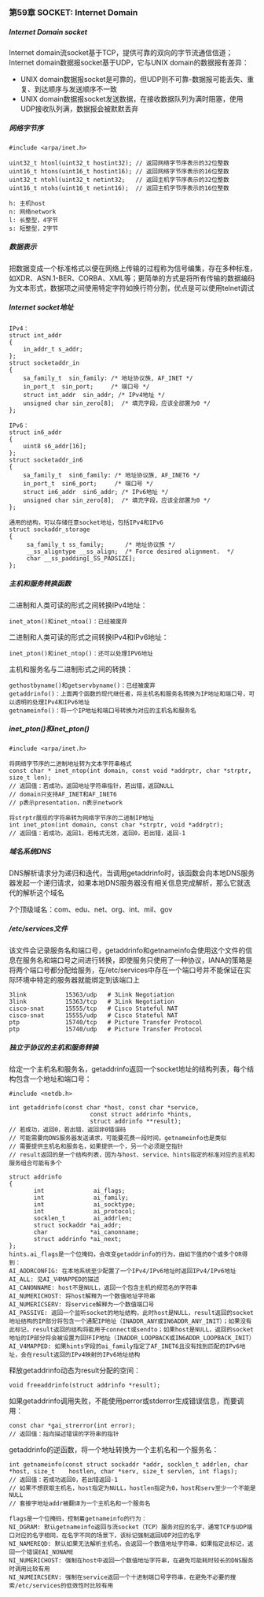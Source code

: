 ### 第59章 SOCKET: Internet Domain

##### Internet Domain socket

Internet domain流socket基于TCP，提供可靠的双向的字节流通信信道；Internet domain数据报socket基于UDP，它与UNIX domain的数据报有差异：

* UNIX domain数据报socket是可靠的，但UDP则不可靠-数据报可能丢失、重复、到达顺序与发送顺序不一致
* UNIX domain数据报socket发送数据，在接收数据队列为满时阻塞，使用UDP接收队列满，数据报会被默默丢弃

##### 网络字节序

```
#include <arpa/inet.h>

uint32_t htonl(uint32_t hostint32); // 返回网络字节序表示的32位整数
uint16_t htons(uint16_t hostint16); // 返回网络字节序表示的16位整数
uint32_t ntohl(uint32_t netint32;   // 返回主机字节序表示的32位整数
uint16_t ntohs(uint16_t netint16);  // 返回主机字节序表示的16位整数

h: 主机host
n: 网络network
l: 长整型，4字节
s: 短整型，2字节
```

##### 数据表示

把数据变成一个标准格式以便在网络上传输的过程称为信号编集，存在多种标准，如XDR、ASN.1-BER、CORBA、XML等；更简单的方式是将所有传输的数据编码为文本形式，数据项之间使用特定字符如换行符分割，优点是可以使用telnet调试

##### Internet socket地址

```
IPv4：
struct int_addr
{
    in_addr_t s_addr;
};
struct socketaddr_in
{
    sa_family_t  sin_family: /* 地址协议族, AF_INET */
    in_port_t  sin_port;     /* 端口号 */
    struct int_addr  sin_addr; /* IPv4地址 */
    unsigned char sin_zero[8];  /* 填充字段，应该全部置为0 */
};

IPv6：
struct in6_addr
{
    uint8 s6_addr[16];
};
struct socketaddr_in6
{
    sa_family_t  sin6_family: /* 地址协议族, AF_INET6 */
    in_port_t  sin6_port;     /* 端口号 */
    struct in6_addr  sin6_addr; /* IPv6地址 */
    unsigned char sin_zero[8];  /* 填充字段，应该全部置为0 */
};

通用的结构，可以存储任意socket地址，包括IPv4和IPv6
struct sockaddr_storage
{
     sa_family_t ss_family;      /* 地址协议族 */
     __ss_aligntype __ss_align;  /* Force desired alignment.  */
     char __ss_padding[_SS_PADSIZE];
};
```

##### 主机和服务转换函数

二进制和人类可读的形式之间转换IPv4地址：

```
inet_aton()和inet_ntoa()：已经被废弃
```

二进制和人类可读的形式之间转换IPv4和IPv6地址：

```
inet_pton()和inet_ntop()：还可以处理IPV6地址
```

主机和服务名与二进制形式之间的转换：

```
gethostbyname()和getservbyname()：已经被废弃
getaddrinfo()：上面两个函数的现代继任者，将主机名和服务名转换为IP地址和端口号，可以透明的处理IPv4和IPv6地址
getnameinfo()：将一个IP地址和端口号转换为对应的主机名和服务名
```

##### inet_pton()和inet_pton()

```
#include <arpa/inet.h>

将网络字节序的二进制地址转为文本字符串格式
const char * inet_ntop(int domain, const void *addrptr, char *strptr, size_t len); 
// 返回值：若成功，返回地址字符串指针，若出错，返回NULL
// domain只支持AF_INET和AF_INET6
// p表示presentation，n表示network

将strptr展现的字符串转为网络字节序的二进制IP地址
int inet_pton(int domain, const char *strptr, void *addrptr);
// 返回值：若成功，返回1，若格式无效，返回0，若出错，返回-1
```

##### 域名系统DNS

DNS解析请求分为递归和迭代，当调用getaddrinfo时，该函数会向本地DNS服务器发起一个递归请求，如果本地DNS服务器没有相关信息完成解析，那么它就迭代的解析这个域名

7个顶级域名：com、edu、net、org、int、mil、gov

##### /etc/services文件

该文件会记录服务名和端口号，getaddrinfo和getnameinfo会使用这个文件的信息在服务名和端口号之间进行转换，即使服务只使用了一种协议，IANA的策略是将两个端口号都分配给服务，在/etc/services中存在一个端口号并不能保证在实际环境中特定的服务器就能绑定到该端口上

```
3link           15363/udp   # 3Link Negotiation
3link           15363/tcp   # 3Link Negotiation
cisco-snat      15555/tcp   # Cisco Stateful NAT
cisco-snat      15555/udp   # Cisco Stateful NAT
ptp             15740/tcp   # Picture Transfer Protocol
ptp             15740/udp   # Picture Transfer Protocol
```

##### 独立于协议的主机和服务转换

给定一个主机名和服务名，getaddrinfo返回一个socket地址的结构列表，每个结构包含一个地址和端口号：

```
#include <netdb.h>

int getaddrinfo(const char *host, const char *service,
                       const struct addrinfo *hints,
                       struct addrinfo **result);
// 若成功，返回0，若出错，返回非0错误码 
// 可能需要向DNS服务器发送请求，可能要花费一段时间，getnameinfo也是类似
// 需要提供主机名和服务名，如果提供一个，另一个必须是空指针
// result返回的是一个结构列表，因为与host、service、hints指定的标准对应的主机和服务组合可能有多个
       
struct addrinfo 
{
       int              ai_flags;
       int              ai_family;
       int              ai_socktype;
       int              ai_protocol;
       socklen_t        ai_addrlen;
       struct sockaddr *ai_addr;
       char            *ai_canonname;
       struct addrinfo *ai_next;
};
hints.ai_flags是一个位掩码，会改变getaddrinfo的行为，由如下值的0个或多个OR得到：
AI_ADDRCONFIG: 在本地系统至少配置了一个IPv4/IPv6地址时返回IPv4/IPv6地址
AI_ALL: 见AI_V4MAPPED的描述
AI_CANONNAME: host不是NULL，返回一个包含主机的规范名的字符串
AI_NUMERICHOST: 将host解释为一个数值地址字符串
AI_NUMERICSERV: 将service解释为一个数值端口号
AI_PASSIVE: 返回一个监听socket的地址结构，此时host是NULL，result返回的socket地址结构的IP部分将包含一个通配IP地址（INADDR_ANY或IN6ADDR_ANY_INIT）；如果没有此标记，result返回的结构将能用于connect或sendto；如果host是NULL，返回的socket地址的IP部分将会被设置为回环IP地址（INADDR_LOOPBACK或IN6ADDR_LOOPBACK_INIT）
AI_V4MAPPED: 如果hints字段的ai_family指定了AF_INET6且没有找到匹配的IPv6地址，会在result返回的IPv4映射的IPv6地址结构
```

释放getaddrinfo动态为result分配的空间：

```
void freeaddrinfo(struct addrinfo *result);
```

如果getaddrinfo调用失败，不能使用perror或stderror生成错误信息，而要调用：

```
const char *gai_strerror(int error);
// 返回值：指向描述错误的字符串的指针
```

getaddrinfo的逆函数，将一个地址转换为一个主机名和一个服务名：

```
int getnameinfo(const struct sockaddr *addr, socklen_t addrlen, char *host, size_t 	  hostlen, char *serv, size_t servlen, int flags);
// 返回值：若成功返回0，若出错返回-1
// 如果不想获取主机名，host指定为NULL，hostlen指定为0，host和serv至少一个不能是NULL
// 套接字地址addr被翻译为一个主机名和一个服务名

flags是一个位掩码，控制着getnameinfo的行为：
NI_DGRAM: 默认getnameinfo返回与流socket（TCP）服务对应的名字，通常TCP与UDP端口对应的名字相同，在名字不同的场景下，该标记强制返回UDP对应的名字
NI_NAMEREQD: 默认如果无法解析主机名，会返回一个数值地址字符串，如果指定此标记，返回一个错误EAI_NONAME
NI_NUMERICHOST: 强制在host中返回一个数值地址字符串，在避免可能耗时较长的DNS服务时调用比较有用
NI_NUMEIRCSERV: 强制在service返回一个十进制端口号字符串，在避免不必要的搜索/etc/services的低效性时比较有用
```

